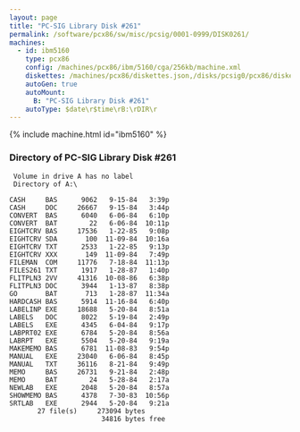 ```yaml
---
layout: page
title: "PC-SIG Library Disk #261"
permalink: /software/pcx86/sw/misc/pcsig/0001-0999/DISK0261/
machines:
  - id: ibm5160
    type: pcx86
    config: /machines/pcx86/ibm/5160/cga/256kb/machine.xml
    diskettes: /machines/pcx86/diskettes.json,/disks/pcsig0/pcx86/diskettes.json
    autoGen: true
    autoMount:
      B: "PC-SIG Library Disk #261"
    autoType: $date\r$time\rB:\rDIR\r
---
```


{% include machine.html id="ibm5160" %}

### Directory of PC-SIG Library Disk #261

     Volume in drive A has no label
     Directory of A:\

    CASH     BAS      9062   9-15-84   3:39p
    CASH     DOC     26667   9-15-84   3:44p
    CONVERT  BAS      6040   6-06-84   6:10p
    CONVERT  BAT        22   6-06-84  10:11p
    EIGHTCRV BAS     17536   1-22-85   9:08p
    EIGHTCRV SDA       100  11-09-84  10:16a
    EIGHTCRV TXT      2533   1-22-85   9:13p
    EIGHTCRV XXX       149  11-09-84   7:49p
    FILEMAN  COM     11776   7-18-84  11:13p
    FILES261 TXT      1917   1-28-87   1:40p
    FLITPLN3 2VV     41316  10-08-86   6:38p
    FLITPLN3 DOC      3944   1-13-87   8:38p
    GO       BAT       713   1-28-87  11:34a
    HARDCASH BAS      5914  11-16-84   6:40p
    LABELINP EXE     18688   5-20-84   8:51a
    LABELS   DOC      8022   5-19-84   2:49p
    LABELS   EXE      4345   6-04-84   9:17p
    LABPRT02 EXE      6784   5-20-84   8:56a
    LABRPT   EXE      5504   5-20-84   9:19a
    MAKEMEMO BAS      6781  11-08-83   9:54p
    MANUAL   EXE     23040   6-06-84   8:45p
    MANUAL   TXT     36116   8-21-84   9:49p
    MEMO     BAS     26731   9-21-84   2:48p
    MEMO     BAT        24   5-28-84   2:17a
    NEWLAB   EXE      2048   5-20-84   8:57a
    SHOWMEMO BAS      4378   7-30-83  10:56p
    SRTLAB   EXE      2944   5-20-84   9:21a
           27 file(s)     273094 bytes
                           34816 bytes free
